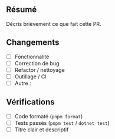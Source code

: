 ## Résumé

Décris brièvement ce que fait cette PR.

## Changements

- [ ] Fonctionnalité
- [ ] Correction de bug
- [ ] Refactor / nettoyage
- [ ] Outillage / CI
- [ ] Autre :

## Vérifications

- [ ] Code formaté (`pnpm format`)
- [ ] Tests passés (`pnpm test` / `dotnet test`)
- [ ] Titre clair et descriptif
